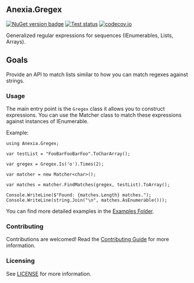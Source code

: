 ## Anexia.Gregex

[![](https://img.shields.io/nuget/v/Anexia.Gregex "NuGet version badge")](https://www.nuget.org/packages/Anexia.Gregex)
[![](https://github.com/anexia/dotnetcore-gregex/actions/workflows/test.yml/badge.svg?branch=main "Test status")](https://github.com/anexia/dotnetcore-gregex/actions/workflows/test.yml)
[![codecov.io](https://codecov.io/github/Anexia/gregex/coverage.svg?branch=main "Code coverage")](https://codecov.io/github/Anexia/dotnetcore-gregex/coverage.svg?branch=main)


Generalized regular expressions for sequences (IEnumerables, Lists, Arrays).

## Goals

Provide an API to match lists similar to how you can match regexes against strings.

### Usage

The main entry point is the ```Gregex``` class it allows you to construct expressions. You can use the
Matcher class to match these expressions against instances of IEnumerable.

Example:
```
using Anexia.Gregex;

var testList = "FooBarFooBarFoo".ToCharArray();

var gregex = Gregex.Is('o').Times(2);

var matcher = new Matcher<char>();

var matches = matcher.FindMatches(gregex, testList).ToArray();

Console.WriteLine($"Found: {matches.Length} matches.");
Console.WriteLine(string.Join("\n", matches.AsEnumerable()));
```

You can find more detailed examples in the [Examples Folder](examples).

### Contributing

Contributions are welcomed! Read the [Contributing Guide](CONTRIBUTING.md) for more information.

### Licensing

See [LICENSE](LICENSE) for more information.

